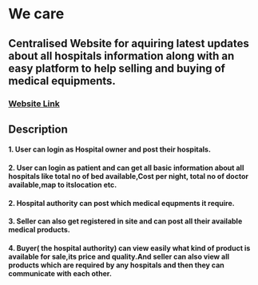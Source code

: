 # We care

## Centralised Website for aquiring latest updates about all hospitals information along with an easy platform to help selling and buying of medical equipments.

### [Website Link](https://we--care.herokuapp.com/)
## Description

#### 1. User can login as Hospital owner and post their hospitals.
#### 2. User can login as patient and can get all basic information about all hospitals like total no of bed available,Cost per night, total no of doctor available,map to itslocation etc.
#### 2. Hospital authority can post which medical equpments it require.
#### 3. Seller can also get registered in site and can post all their available medical products.
#### 4.  Buyer( the hospital authority) can view easily what kind of product is available for sale,its price and quality.And seller can also view all products which are required by any hospitals and then they can communicate with each other.


       
